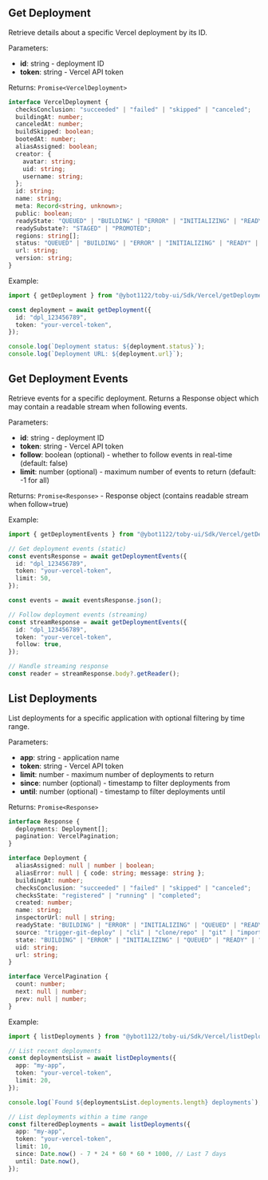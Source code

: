 ## Get Deployment

Retrieve details about a specific Vercel deployment by its ID.

Parameters:

- **id**: string - deployment ID
- **token**: string - Vercel API token

Returns: `Promise<VercelDeployment>`

```ts
interface VercelDeployment {
  checksConclusion: "succeeded" | "failed" | "skipped" | "canceled";
  buildingAt: number;
  canceledAt: number;
  buildSkipped: boolean;
  bootedAt: number;
  aliasAssigned: boolean;
  creator: {
    avatar: string;
    uid: string;
    username: string;
  };
  id: string;
  name: string;
  meta: Record<string, unknown>;
  public: boolean;
  readyState: "QUEUED" | "BUILDING" | "ERROR" | "INITIALIZING" | "READY" | "CANCELED";
  readySubstate?: "STAGED" | "PROMOTED";
  regions: string[];
  status: "QUEUED" | "BUILDING" | "ERROR" | "INITIALIZING" | "READY" | "CANCELED";
  url: string;
  version: string;
}
```

Example:

```ts
import { getDeployment } from "@ybot1122/toby-ui/Sdk/Vercel/getDeployment";

const deployment = await getDeployment({
  id: "dpl_123456789",
  token: "your-vercel-token",
});

console.log(`Deployment status: ${deployment.status}`);
console.log(`Deployment URL: ${deployment.url}`);
```

## Get Deployment Events

Retrieve events for a specific deployment. Returns a Response object which may contain a readable stream when following events.

Parameters:

- **id**: string - deployment ID
- **token**: string - Vercel API token
- **follow**: boolean (optional) - whether to follow events in real-time (default: false)
- **limit**: number (optional) - maximum number of events to return (default: -1 for all)

Returns: `Promise<Response>` - Response object (contains readable stream when follow=true)

Example:

```ts
import { getDeploymentEvents } from "@ybot1122/toby-ui/Sdk/Vercel/getDeploymentEvents";

// Get deployment events (static)
const eventsResponse = await getDeploymentEvents({
  id: "dpl_123456789",
  token: "your-vercel-token",
  limit: 50,
});

const events = await eventsResponse.json();

// Follow deployment events (streaming)
const streamResponse = await getDeploymentEvents({
  id: "dpl_123456789",
  token: "your-vercel-token",
  follow: true,
});

// Handle streaming response
const reader = streamResponse.body?.getReader();
```

## List Deployments

List deployments for a specific application with optional filtering by time range.

Parameters:

- **app**: string - application name
- **token**: string - Vercel API token
- **limit**: number - maximum number of deployments to return
- **since**: number (optional) - timestamp to filter deployments from
- **until**: number (optional) - timestamp to filter deployments until

Returns: `Promise<Response>`

```ts
interface Response {
  deployments: Deployment[];
  pagination: VercelPagination;
}

interface Deployment {
  aliasAssigned: null | number | boolean;
  aliasError: null | { code: string; message: string };
  buildingAt: number;
  checksConclusion: "succeeded" | "failed" | "skipped" | "canceled";
  checksState: "registered" | "running" | "completed";
  created: number;
  name: string;
  inspectorUrl: null | string;
  readyState: "BUILDING" | "ERROR" | "INITIALIZING" | "QUEUED" | "READY" | "CANCELED" | "DELETED";
  source: "trigger-git-deploy" | "cli" | "clone/repo" | "git" | "import" | "import/repo" | "redeploy" | "v0-web";
  state: "BUILDING" | "ERROR" | "INITIALIZING" | "QUEUED" | "READY" | "CANCELED" | "DELETED";
  uid: string;
  url: string;
}

interface VercelPagination {
  count: number;
  next: null | number;
  prev: null | number;
}
```

Example:

```ts
import { listDeployments } from "@ybot1122/toby-ui/Sdk/Vercel/listDeployments";

// List recent deployments
const deploymentsList = await listDeployments({
  app: "my-app",
  token: "your-vercel-token",
  limit: 20,
});

console.log(`Found ${deploymentsList.deployments.length} deployments`);

// List deployments within a time range
const filteredDeployments = await listDeployments({
  app: "my-app",
  token: "your-vercel-token",
  limit: 10,
  since: Date.now() - 7 * 24 * 60 * 60 * 1000, // Last 7 days
  until: Date.now(),
});
```